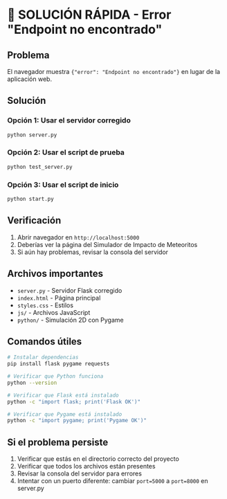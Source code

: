 # 🚨 SOLUCIÓN RÁPIDA - Error "Endpoint no encontrado"

## Problema
El navegador muestra `{"error": "Endpoint no encontrado"}` en lugar de la aplicación web.

## Solución

### Opción 1: Usar el servidor corregido
```bash
python server.py
```

### Opción 2: Usar el script de prueba
```bash
python test_server.py
```

### Opción 3: Usar el script de inicio
```bash
python start.py
```

## Verificación
1. Abrir navegador en `http://localhost:5000`
2. Deberías ver la página del Simulador de Impacto de Meteoritos
3. Si aún hay problemas, revisar la consola del servidor

## Archivos importantes
- `server.py` - Servidor Flask corregido
- `index.html` - Página principal
- `styles.css` - Estilos
- `js/` - Archivos JavaScript
- `python/` - Simulación 2D con Pygame

## Comandos útiles
```bash
# Instalar dependencias
pip install flask pygame requests

# Verificar que Python funciona
python --version

# Verificar que Flask está instalado
python -c "import flask; print('Flask OK')"

# Verificar que Pygame está instalado
python -c "import pygame; print('Pygame OK')"
```

## Si el problema persiste
1. Verificar que estás en el directorio correcto del proyecto
2. Verificar que todos los archivos están presentes
3. Revisar la consola del servidor para errores
4. Intentar con un puerto diferente: cambiar `port=5000` a `port=8000` en server.py
